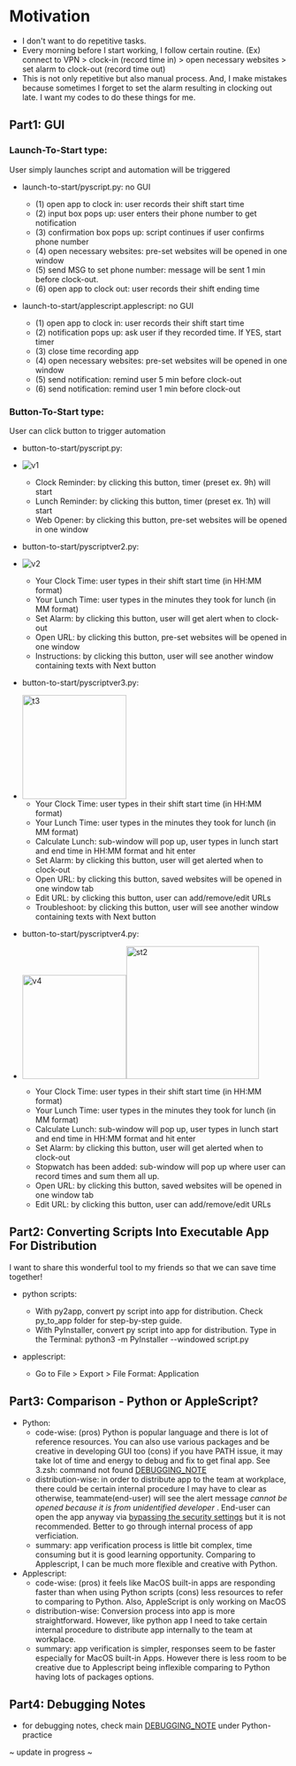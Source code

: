# Motivation
- I don't want to do repetitive tasks.
- Every morning before I start working, I follow certain routine. (Ex) connect to VPN > clock-in (record time in) > open necessary websites > set alarm to clock-out (record time out)
- This is not only repetitive but also manual process. And, I make mistakes because sometimes I forget to set the alarm resulting in clocking out late. I want my codes to do these things for me.

## Part1: GUI
### Launch-To-Start type: 
User simply launches script and automation will be triggered
- launch-to-start/pyscript.py: no GUI
  - (1) open app to clock in: user records their shift start time 
  - (2) input box pops up: user enters their phone number to get notification
  - (3) confirmation box pops up: script continues if user confirms phone number
  - (4) open necessary websites: pre-set websites will be opened in one window
  - (5) send MSG to set phone number: message will be sent 1 min before clock-out.  
  - (6) open app to clock out: user records their shift ending time 

- launch-to-start/applescript.applescript: no GUI
  - (1) open app to clock in: user records their shift start time
  - (2) notification pops up: ask user if they recorded time. If YES, start timer
  - (3) close time recording app 
  - (4) open necessary websites: pre-set websites will be opened in one window
  - (5) send notification: remind user 5 min before clock-out
  - (6) send notification: remind user 1 min before clock-out

### Button-To-Start type: 
User can click button to trigger automation  
- button-to-start/pyscript.py: 
- ![v1](https://user-images.githubusercontent.com/91002274/224491748-53b197d1-c49e-44d4-9598-708dbca0e6d7.png)
  - Clock Reminder: by clicking this button, timer (preset ex. 9h) will start
  - Lunch Reminder: by clicking this button, timer (preset ex. 1h) will start
  - Web Opener: by clicking this button, pre-set websites will be opened in one window

- button-to-start/pyscriptver2.py:
- ![v2](https://user-images.githubusercontent.com/91002274/224491751-272c651b-da41-4e96-bd9f-53f02e3a8f81.png)
  - Your Clock Time: user types in their shift start time (in HH:MM format)
  - Your Lunch Time: user types in the minutes they took for lunch (in MM format)
  - Set Alarm: by clicking this button, user will get alert when to clock-out
  - Open URL: by clicking this button, pre-set websites will be opened in one window
  - Instructions: by clicking this button, user will see another window containing texts with Next button 

- button-to-start/pyscriptver3.py:
- <img width="188" alt="t3" src="https://github.com/selgik/RPA-project/assets/91002274/2f261f9b-85d0-44ce-8d7d-42697cf95ca8">   

  - Your Clock Time: user types in their shift start time (in HH:MM format)
  - Your Lunch Time: user types in the minutes they took for lunch (in MM format)
  - Calculate Lunch: sub-window will pop up, user types in lunch start and end time in HH:MM format and hit enter
  - Set Alarm: by clicking this button, user will get alerted when to clock-out
  - Open URL: by clicking this button, saved websites will be opened in one window tab
  - Edit URL: by clicking this button, user can add/remove/edit URLs 
  - Troubleshoot: by clicking this button, user will see another window containing texts with Next button 

- button-to-start/pyscriptver4.py:
- <img width="188" alt="v4" src="https://github.com/selgik/Python-project/assets/91002274/c624694e-4a4a-4e3b-981d-84361a73a924"><img width="240" alt="st2" src="https://github.com/selgik/Python-project/assets/91002274/003eaef6-2124-408c-a64b-c0ceca7500a9">

  - Your Clock Time: user types in their shift start time (in HH:MM format)
  - Your Lunch Time: user types in the minutes they took for lunch (in MM format)
  - Calculate Lunch: sub-window will pop up, user types in lunch start and end time in HH:MM format and hit enter
  - Set Alarm: by clicking this button, user will get alerted when to clock-out
  - Stopwatch has been added: sub-window will pop up where user can record times and sum them all up.
  - Open URL: by clicking this button, saved websites will be opened in one window tab
  - Edit URL: by clicking this button, user can add/remove/edit URLs 


## Part2: Converting Scripts Into Executable App For Distribution
I want to share this wonderful tool to my friends so that we can save time together!
- python scripts: 
  - With py2app, convert py script into app for distribution. Check py_to_app folder for step-by-step guide.
  - With PyInstaller, convert py script into app for distribution. Type in the Terminal: python3 -m PyInstaller --windowed script.py
 
- applescript:
  - Go to File > Export > File Format: Application
  
## Part3: Comparison - Python or AppleScript?
- Python:
  - code-wise: (pros) Python is popular language and there is lot of reference resources. You can also use various packages and be creative in developing GUI too (cons) if you have PATH issue, it may take lot of time and energy to debug and fix to get final app. See 3.zsh: command not found [DEBUGGING_NOTE](https://github.com/selgik/Python-practice/blob/main/DEBUGGING_NOTE.md)
  - distribution-wise: in order to distribute app to the team at workplace, there could be certain internal procedure I may have to clear as otherwise, teammate(end-user) will see the alert message *cannot be opened because it is from unidentified developer* . End-user can open the app anyway via [bypassing the security settings](https://support.apple.com/en-sg/guide/mac-help/mh40616/mac) but it is not recommended. Better to go through internal process of app verficiation. 
  - summary: app verification process is little bit complex, time consuming but it is good learning opportunity. Comparing to Applescript, I can be much more flexible and creative with Python.
- Applescript:
  - code-wise: (pros) it feels like MacOS built-in apps are responding faster than when using Python scripts (cons) less resources to refer to comparing to Python. Also, AppleScript is only working on MacOS
  - distribution-wise: Conversion process into app is more straightforward. However, like python app I need to take certain internal procedure to distribute app internally to the team at workplace. 
  - summary: app verification is simpler, responses seem to be faster especially for MacOS built-in Apps. However there is less room to be creative due to Applescript being inflexible comparing to Python having lots of packages options.

## Part4: Debugging Notes
- for debugging notes, check main [DEBUGGING_NOTE](https://github.com/selgik/Python-practice/blob/main/DEBUGGING_NOTE.md) under Python-practice


~ update in progress ~
